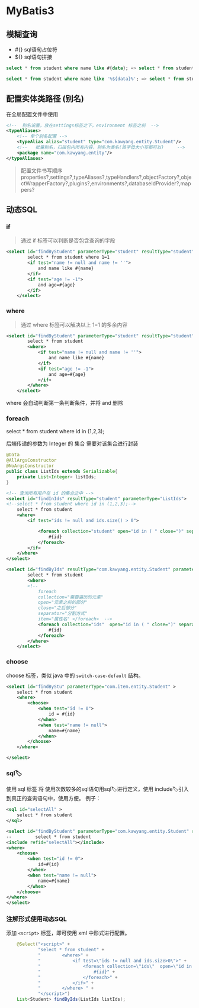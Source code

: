 # MyBatis3

## 模糊查询

- #{} sql语句占位符
- ${} sql语句拼接


```sql
select * from student where name like #{data}; => select * from student where name like ?;

select * from student where name like '%${data}%'; => select * from student where name like '%data%';

```

## 配置实体类路径 (别名)

在全局配置文件中使用

```xml
<!--  别名设置，放在settings标签之下，environment 标签之前  -->
<typeAliases>
	<!-- 单个别名配置 -->
    <typeAlias alias="student" type="com.kawyang.entity.Student"/>
    <!--   批量别名，扫描包内所有内容，别名为类名(首字母大小写都可以)     -->
    <package name="com.kawyang.entity"/>
</typeAliases>
```
 > 配置文件书写顺序
properties?,settings?,typeAliases?,typeHandlers?,objectFactory?,objectWrapperFactory?,plugins?,environments?,databaseIdProvider?,mappers?


## 动态SQL


### if

> 通过 if 标签可以判断是否包含查询的字段

```xml
<select id="findByStudent" parameterType="student" resultType="student">
        select * from student where 1=1
        <if test="name != null and name != ''">
            and name like #{name}
        </if>
        <if test="age != -1">
            and age=#{age}
        </if>
    </select>
```

### where

> 通过 where 标签可以解决以上 1=1 的多余内容  


```xml
<select id="findByStudent" parameterType="student" resultType="student">
        select * from student
        <where>
	        <if test="name != null and name != ''">
	            and name like #{name}
	        </if>
	        <if test="age != -1">
	            and age=#{age}
	        </if>
        </where>
    </select>
```
where 会自动判断第一条判断条件，并将 and 删除


### foreach

select * from student where id in (1,2,3);

后端传递的参数为 Integer 的 集合
需要对该集合进行封装

```java
@Data
@AllArgsConstructor
@NoArgsConstructor
public class ListIds extends Serializable{
	private List<Integer> listIds;
}

```

```xml
<!-- 查询所有用户在 id 的集合之中 -->
<select id="findInIds" resultType="student" parameterType="ListIds"> 
<!--select * from student where id in (1,2,3);-->
	select * from student
	<where>
		<if test="ids != null and ids.size() > 0">

			<foreach collection="student" open="id in ( " close=")" separator="," item="id" >
				#{id}
			</foreach>
	    </if>
	</where>
</select>

<select id="findByIds" resultType="com.kawyang.entity.Student" parameterType="com.kawyang.entity.ListIds">
        select * from student
        <where>
        <!-- 
			foreach 
			collection="需要遍历的元素" 
			open="元素之前的部分"
			close="之后部分" 
			separator="分割方式" 
			item="属性名" </foreach>  -->
            <foreach collection="ids"  open="id in ( " close=")" separator="," item="id" >
                #{id}
            </foreach>
        </where>
    </select>

```


### choose

choose 标签，类似 java 中的 `switch-case-default` 结构。

```xml
<select id="findByStu" parameterType="com.item.entity.Student" >
    select * from student
    <where>
        <choose>
            <when test="id != 0">
                id = #{id}
            </when>
            <when test="name != null">
                name=#{name}
            </when>
        </choose>
    </where>

</select>
```

### sql🏷️

使用 sql 标签 将 使用次数较多的sql语句用sql🏷️进行定义，使用 include🏷️引入到真正的查询语句中，使用方便。
例子：
```xml
<sql id="selectAll" >
    select * from student
</sql>

<select id="findByStudent" parameterType="com.kawyang.entity.Student" resultType="com.kawyang.entity.Student" >
--         select * from student
<include refid="selectAll"></include>
<where>
    <choose>
        <when test="id != 0">
            id=#{id}
        </when>
        <when test="name != null">
            name=#{name}
        </when>
    </choose>
</where>
</select>
```








### 注解形式使用动态SQL

添加  `<script>` 标签，即可使用 xml 中形式进行配置。

```java
    @Select("<script>" +
            "select * from student" +
            "        <where>" +
            "            <if test=\"ids != null and ids.size>0\">" +
            "                <foreach collection=\"ids\"  open=\"id in ( \" close=\")\" separator=\",\" item=\"id\" >" +
            "                    #{id}" +
            "                </foreach>" +
            "            </if>" +
            "        </where> " +
            "</script>")
    List<Student> findByIds(ListIds listIds);
```

